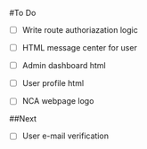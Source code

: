 #To Do

- [ ] Write route authoriazation logic
- [ ] HTML message center for user
- [ ] Admin dashboard html
- [ ] User profile html
- [ ] NCA webpage logo


##Next
- [ ] User e-mail verification
